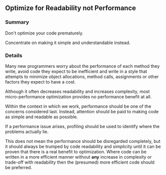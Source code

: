 ## Optimize for Readability not Performance

### Summary

Don't optimize your code prematurely. 

Concentrate on making it simple and understandable instead.

### Details

Many new programmers worry about the performance of each method they write, avoid code they expect to be inefficient and write in a style that attempts to minimize object allocations, method calls, assignments or other factors they expect to have a cost. 

Although it often decreases readability and increases complexity, most micro-performance optimization provides no performance benefit at all.

Within the context in which we work, performance should be one of the concerns considered last. Instead, attention should be paid to making code as simple and readable as possible.

If a performance issue arises, profiling should be used to identify where the problems actually lie.

This does not mean the performance should be disregarded completely, but it should always be trumped by code readability and simplicity until it can be proven that there is a real benefit to optimization. Where code can be written in a more efficient manner without **any** increase in complexity or trade-off with readability then the (presumed) more efficient code should be preferred.
